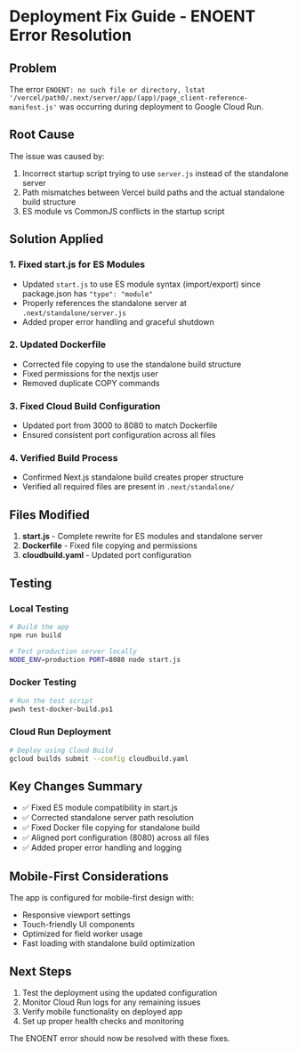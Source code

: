 # Deployment Fix Guide - ENOENT Error Resolution

## Problem
The error `ENOENT: no such file or directory, lstat '/vercel/path0/.next/server/app/(app)/page_client-reference-manifest.js'` was occurring during deployment to Google Cloud Run.

## Root Cause
The issue was caused by:
1. Incorrect startup script trying to use `server.js` instead of the standalone server
2. Path mismatches between Vercel build paths and the actual standalone build structure
3. ES module vs CommonJS conflicts in the startup script

## Solution Applied

### 1. Fixed start.js for ES Modules
- Updated `start.js` to use ES module syntax (import/export) since package.json has `"type": "module"`
- Properly references the standalone server at `.next/standalone/server.js`
- Added proper error handling and graceful shutdown

### 2. Updated Dockerfile
- Corrected file copying to use the standalone build structure
- Fixed permissions for the nextjs user
- Removed duplicate COPY commands

### 3. Fixed Cloud Build Configuration
- Updated port from 3000 to 8080 to match Dockerfile
- Ensured consistent port configuration across all files

### 4. Verified Build Process
- Confirmed Next.js standalone build creates proper structure
- Verified all required files are present in `.next/standalone/`

## Files Modified

1. **start.js** - Complete rewrite for ES modules and standalone server
2. **Dockerfile** - Fixed file copying and permissions
3. **cloudbuild.yaml** - Updated port configuration

## Testing

### Local Testing
```bash
# Build the app
npm run build

# Test production server locally
NODE_ENV=production PORT=8080 node start.js
```

### Docker Testing
```bash
# Run the test script
pwsh test-docker-build.ps1
```

### Cloud Run Deployment
```bash
# Deploy using Cloud Build
gcloud builds submit --config cloudbuild.yaml
```

## Key Changes Summary

- ✅ Fixed ES module compatibility in start.js
- ✅ Corrected standalone server path resolution
- ✅ Fixed Docker file copying for standalone build
- ✅ Aligned port configuration (8080) across all files
- ✅ Added proper error handling and logging

## Mobile-First Considerations

The app is configured for mobile-first design with:
- Responsive viewport settings
- Touch-friendly UI components
- Optimized for field worker usage
- Fast loading with standalone build optimization

## Next Steps

1. Test the deployment using the updated configuration
2. Monitor Cloud Run logs for any remaining issues
3. Verify mobile functionality on deployed app
4. Set up proper health checks and monitoring

The ENOENT error should now be resolved with these fixes.